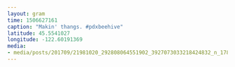 ```yaml
---
layout: gram
time: 1506627161
caption: "Makin' thangs. #pdxbeehive"
latitude: 45.5541027
longitude: -122.60191369
media:
- media/posts/201709/21981020_292808064551902_3927073033218424832_n_17842622206201195.jpg
---
```

